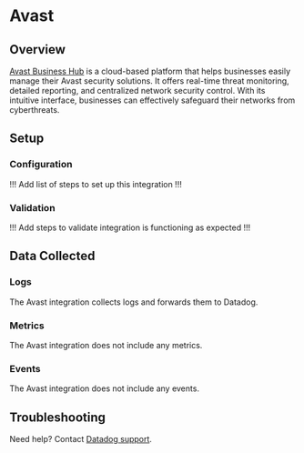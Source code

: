 # Avast

## Overview

[Avast Business Hub][1] is a cloud-based platform that helps businesses easily manage their Avast security solutions. It offers real-time threat monitoring, detailed reporting, and centralized network security control. With its intuitive interface, businesses can effectively safeguard their networks from cyberthreats.

## Setup

### Configuration

!!! Add list of steps to set up this integration !!!

### Validation

!!! Add steps to validate integration is functioning as expected !!!

## Data Collected

### Logs 

The Avast integration collects logs and forwards them to Datadog.

### Metrics

The Avast integration does not include any metrics.

### Events

The Avast integration does not include any events.

## Troubleshooting

Need help? Contact [Datadog support][2].

[1]: https://www.avast.com/business/business-hub
[2]: https://docs.datadoghq.com/help/

